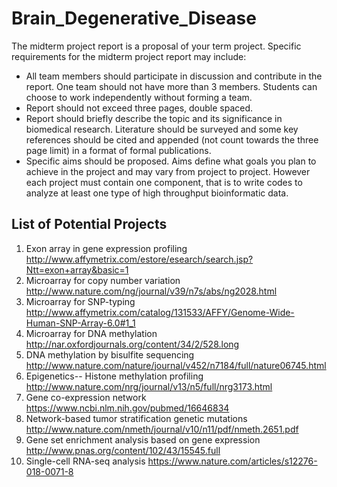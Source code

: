 # Brain_Degenerative_Disease

The midterm project report is a proposal of your term project. Specific requirements for the midterm project report may include:
- All team members should participate in discussion and contribute in the report. One team should not have more than 3 members. Students can choose to work independently without forming a team.
- Report should not exceed three pages, double spaced.
- Report should briefly describe the topic and its significance in biomedical research. Literature should be surveyed and some key references should be cited and appended (not count towards the three page limit) in a format of formal publications.
- Specific aims should be proposed. Aims define what goals you plan to achieve in the project and may vary from project to project. However each project must contain one component, that is to write codes to analyze at least one type of high throughput bioinformatic data.

## List of Potential Projects

1.    Exon array in gene expression profiling http://www.affymetrix.com/estore/esearch/search.jsp?Ntt=exon+array&basic=1
2.    Microarray for copy number variation       http://www.nature.com/ng/journal/v39/n7s/abs/ng2028.html
3.    Microarray for SNP-typing       http://www.affymetrix.com/catalog/131533/AFFY/Genome-Wide-Human-SNP-Array-6.0#1_1
4.    Microarray for DNA methylation http://nar.oxfordjournals.org/content/34/2/528.long
5.    DNA methylation by bisulfite sequencing http://www.nature.com/nature/journal/v452/n7184/full/nature06745.html
6.    Epigenetics-- Histone methylation profiling       http://www.nature.com/nrg/journal/v13/n5/full/nrg3173.html
7.    Gene co-expression network https://www.ncbi.nlm.nih.gov/pubmed/16646834
8.    Network-based tumor stratification genetic mutations http://www.nature.com/nmeth/journal/v10/n11/pdf/nmeth.2651.pdf
9.    Gene set enrichment analysis based on gene expression http://www.pnas.org/content/102/43/15545.full
10.  Single-cell RNA-seq analysis https://www.nature.com/articles/s12276-018-0071-8
